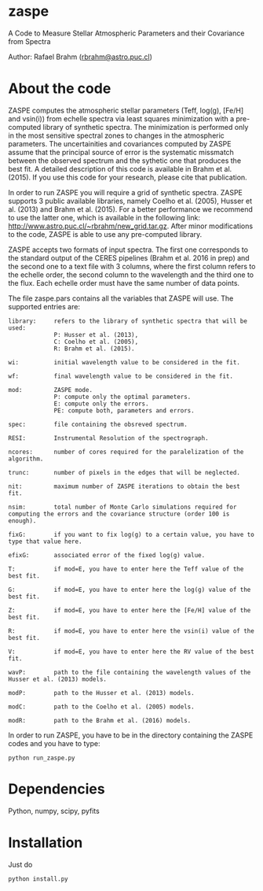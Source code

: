 # zaspe
A Code to Measure Stellar Atmospheric Parameters and their Covariance from Spectra

Author: Rafael Brahm (rbrahm@astro.puc.cl)

# About the code
ZASPE computes the atmospheric stellar parameters (Teff, log(g), [Fe/H] and vsin(i)) from echelle spectra via least squares minimization with a pre-computed library of synthetic spectra. The minimization is performed only in the most sensitive spectral zones to changes in the atmospheric parameters. The uncertainities and covariances computed by ZASPE assume that the principal source of error is the systematic missmatch between the observed spectrum and the sythetic one that produces the best fit. A detailed description of this code is available in Brahm et al. (2015). If you use this code for your research, please cite that publication.

In order to run ZASPE you will require a grid of synthetic spectra. ZASPE supports 3 public available libraries, namely Coelho et al. (2005), Husser et al. (2013) and Brahm et al. (2015). For a better performance we recommend to use the latter one, which is available in the following link: http://www.astro.puc.cl/~rbrahm/new_grid.tar.gz. After minor modifications to the code, ZASPE is able to use any pre-computed library.

ZASPE accepts two formats of input spectra. The first one corresponds to the standard output of the CERES pipelines (Brahm et al. 2016 in prep) and the second one to a text file with 3 columns, where the first column refers to the echelle order, the second column to the wavelength and the third one to the flux. Each echelle order must have the same number of data points.

The file zaspe.pars contains all the variables that ZASPE will use. The supported entries are:

    library:     refers to the library of synthetic spectra that will be used:
                 P: Husser et al. (2013),
                 C: Coelho et al. (2005),
                 R: Brahm et al. (2015).
    
    wi:          initial wavelength value to be considered in the fit.
  
    wf:          final wavelength value to be considered in the fit.
  
    mod:         ZASPE mode.
                 P: compute only the optimal parameters.
                 E: compute only the errors.
                 PE: compute both, parameters and errors.
  
    spec:        file containing the obsreved spectrum.
  
    RESI:        Instrumental Resolution of the spectrograph.
  
    ncores:      number of cores required for the paralelization of the algorithm.
  
    trunc:       number of pixels in the edges that will be neglected.
  
    nit:         maximum number of ZASPE iterations to obtain the best fit.
  
    nsim:        total number of Monte Carlo simulations required for computing the errors and the covariance structure (order 100 is enough).
  
    fixG:        if you want to fix log(g) to a certain value, you have to type that value here.
  
    efixG:       associated error of the fixed log(g) value.
  
    T:           if mod=E, you have to enter here the Teff value of the best fit.
  
    G:           if mod=E, you have to enter here the log(g) value of the best fit.
  
    Z:           if mod=E, you have to enter here the [Fe/H] value of the best fit.
  
    R:           if mod=E, you have to enter here the vsin(i) value of the best fit.
  
    V:           if mod=E, you have to enter here the RV value of the best fit.
  
    wavP:        path to the file containing the wavelength values of the Husser et al. (2013) models.
  
    modP:        path to the Husser et al. (2013) models.
  
    modC:        path to the Coelho et al. (2005) models.
  
    modR:        path to the Brahm et al. (2016) models.

In order to run ZASPE, you have to be in the directory containing the ZASPE codes and you have to type:

    python run_zaspe.py


# Dependencies
Python, numpy, scipy, pyfits

# Installation

Just do

    python install.py





